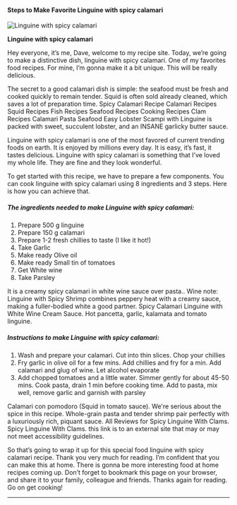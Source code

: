             

#### Steps to Make Favorite Linguine with spicy calamari

![Linguine with spicy calamari](https://img-global.cpcdn.com/recipes/bb923d3a9d300a2b/751x532cq70/linguine-with-spicy-calamari-recipe-main-photo.jpg)

**Linguine with spicy calamari**

Hey everyone, it’s me, Dave, welcome to my recipe site. Today, we’re going to make a distinctive dish, linguine with spicy calamari. One of my favorites food recipes. For mine, I’m gonna make it a bit unique. This will be really delicious.

The secret to a good calamari dish is simple: the seafood must be fresh and cooked quickly to remain tender. Squid is often sold already cleaned, which saves a lot of preparation time. Spicy Calamari Recipe Calamari Recipes Squid Recipes Fish Recipes Seafood Recipes Cooking Recipes Clam Recipes Calamari Pasta Seafood Easy Lobster Scampi with Linguine is packed with sweet, succulent lobster, and an INSANE garlicky butter sauce.

Linguine with spicy calamari is one of the most favored of current trending foods on earth. It is enjoyed by millions every day. It is easy, it’s fast, it tastes delicious. Linguine with spicy calamari is something that I’ve loved my whole life. They are fine and they look wonderful.

To get started with this recipe, we have to prepare a few components. You can cook linguine with spicy calamari using 8 ingredients and 3 steps. Here is how you can achieve that.

##### The ingredients needed to make Linguine with spicy calamari:

1.  Prepare 500 g linguine
2.  Prepare 150 g calamari
3.  Prepare 1-2 fresh chillies to taste (I like it hot!)
4.  Take Garlic
5.  Make ready Olive oil
6.  Make ready Small tin of tomatoes
7.  Get White wine
8.  Take Parsley

It is a creamy spicy calamari in white wine sauce over pasta.. Wine note: Linguine with Spicy Shrimp combines peppery heat with a creamy sauce, making a fuller-bodied white a good partner. Spicy Calamari Linguine with White Wine Cream Sauce. Hot pancetta, garlic, kalamata and tomato linguine.

##### Instructions to make Linguine with spicy calamari:

1.  Wash and prepare your calamari. Cut into thin slices. Chop your chillies
2.  Fry garlic in olive oil for a few mins. Add chillies and fry for a min. Add calamari and glug of wine. Let alcohol evaporate
3.  Add chopped tomatoes and a little water. Simmer gently for about 45-50 mins. Cook pasta, drain 1 min before cooking time. Add to pasta, mix well, remove garlic and garnish with parsley

Calamari con pomodoro (Squid in tomato sauce). We're serious about the spice in this recipe. Whole-grain pasta and tender shrimp pair perfectly with a luxuriously rich, piquant sauce. All Reviews for Spicy Linguine With Clams. Spicy Linguine With Clams. this link is to an external site that may or may not meet accessibility guidelines.

So that’s going to wrap it up for this special food linguine with spicy calamari recipe. Thank you very much for reading. I’m confident that you can make this at home. There is gonna be more interesting food at home recipes coming up. Don’t forget to bookmark this page on your browser, and share it to your family, colleague and friends. Thanks again for reading. Go on get cooking!

* * *